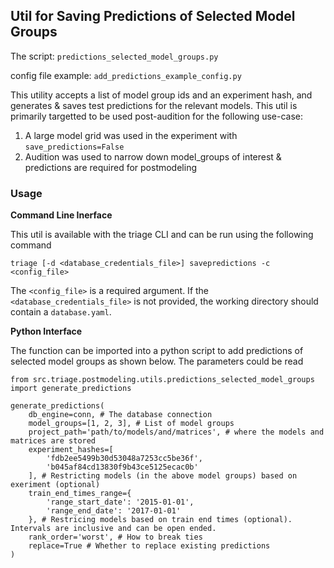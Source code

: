 ## Util for Saving Predictions of Selected Model Groups

The script: `predictions_selected_model_groups.py`

config file example: `add_predictions_example_config.py`

This utility accepts a list of model group ids and an experiment hash, and generates & saves test predictions for the relevant models. This util is primarily targetted to be used post-audition for the following use-case:
1. A large model grid was used in the experiment with `save_predictions=False`
2. Audition was used to narrow down model_groups of interest & predictions are required for postmodeling

### Usage

**Command Line Inerface**

This util is available with the triage CLI and can be run using the following command

`triage [-d <database_credentials_file>] savepredictions -c <config_file> `

The `<config_file>` is a required argument. If the `<database_credentials_file>` is not provided, the working directory should contain a `database.yaml`.


**Python Interface**

The function can be imported into a python script to add predictions of selected model groups as shown below. The parameters could be read

    from src.triage.postmodeling.utils.predictions_selected_model_groups import generate_predictions

    generate_predictions(
        db_engine=conn, # The database connection
        model_groups=[1, 2, 3], # List of model groups  
        project_path='path/to/models/and/matrices', # where the models and matrices are stored
        experiment_hashes=[
            'fdb2ee5499b30d53048a7253cc5be36f', 
            'b045af84cd13830f9b43ce5125ecac0b'
        ], # Restricting models (in the above model groups) based on exeriment (optional)
        train_end_times_range={
            'range_start_date': '2015-01-01',
            'range_end_date': '2017-01-01'
        }, # Restricing models based on train end times (optional). Intervals are inclusive and can be open ended. 
        rank_order='worst', # How to break ties
        replace=True # Whether to replace existing predictions
    )


